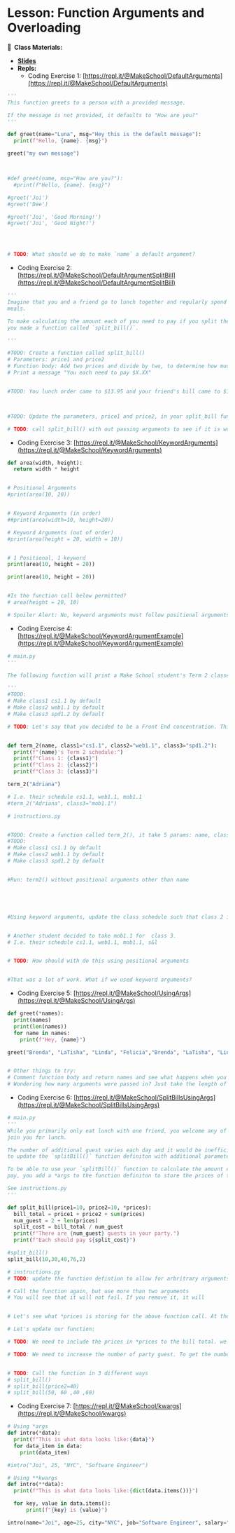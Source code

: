 <!-- .slide: data-background="./Images/header.svg" data-background-repeat="none" data-background-size="40% 40%" data-background-position="center 10%" class="header" -->
# Lesson: Function Arguments and Overloading

<!-- Put a link to the slides so that students can find them -->

**📝 &nbsp;Class Materials:** 
  <!-- Put a link to the slides -->
* [**Slides**](https://docs.google.com/presentation/d/19KGxaVHIJUXlig9PACenEGdB4zcub4QlgkaMf_GlE44)
* **Repls:**
  * Coding Exercise 1: [https://repl.it/@MakeSchool/DefaultArguments](https://repl.it/@MakeSchool/DefaultArguments)

```python
'''
This function greets to a person with a provided message.

If the message is not provided, it defaults to "How are you?"
'''

def greet(name="Luna", msg="Hey this is the default message"):
  print(f"Hello, {name}. {msg}")

greet("my own message")



#def greet(name, msg="How are you?"):
  #print(f"Hello, {name}. {msg}")

#greet('Joi') 
#greet('Dee')

#greet('Joi', 'Good Morning!')
#greet('Joi', 'Good Night!')




# TODO: What should we do to make `name` a default argument?


```

  * Coding Exercise 2: [https://repl.it/@MakeSchool/DefaultArgumentSplitBill](https://repl.it/@MakeSchool/DefaultArgumentSplitBill)

```python
'''
Imagine that you and a friend go to lunch together and regularly spend $10 on each of your
meals.

To make calculating the amount each of you need to pay if you split the bill evenly,
you made a function called `split_bill()`.

'''

#TODO: Create a function called split_bill()
# Parameters: price1 and price2
# Function body: Add two prices and divide by two, to determine how much each person should pay.
# Print a message "You each need to pay $X.XX"


#TODO: You lunch order came to $13.95 and your friend's bill came to $15.20. Use split_bill to see how much each of you need to pay to cover the bill. 



#TODO: Update the parameters, price1 and price2, in your split_bill functions to be default parameters. price1 and price2 should be 10 by default

# TODO: call split_bill() with out passing arguments to see if it is working
```

  * Coding Exercise 3: [https://repl.it/@MakeSchool/KeywordArguments](https://repl.it/@MakeSchool/KeywordArguments)

```python
def area(width, height):
  return width * height


# Positional Arguments
#print(area(10, 20))


# Keyword Arguments (in order)
##print(area(width=10, height=20))

# Keyword Arguments (out of order)
#print(area(height = 20, width = 10))


# 1 Positional, 1 keyword
print(area(10, height = 20))

print(area(10, height = 20))


#Is the function call below permitted?
# area(height = 20, 10)

# Spoiler Alert: No, keyword arguments must follow positional arguments
```

  * Coding Exercise 4: [https://repl.it/@MakeSchool/KeywordArgumentExample](https://repl.it/@MakeSchool/KeywordArgumentExample)

```python
# main.py
'''

The following function will print a Make School student's Term 2 classes. 

'''
#TODO:
# Make class1 cs1.1 by default
# Make class2 web1.1 by default
# Make class3 spd1.2 by default

# TODO: Let's say that you decided to be a Front End concentration. This term, you might be taking FEW1.2 instead of WEB1.1. Using positional arguments, update the class schedule such that class 2 is few1.2


def term_2(name, class1="cs1.1", class2="web1.1", class3="spd1.2"):
  print(f"{name}'s Term 2 schedule:")
  print(f"Class 1: {class1}")
  print(f"Class 2: {class2}")
  print(f"Class 3: {class3}")

term_2("Adriana")

# I.e. their schedule cs1.1, web1.1, mob1.1
#term_2("Adriana", class3="mob1.1")

```

```python
# instructions.py


#TODO: Create a function called term_2(), it take 5 params: name, class1, class2, class3
#TODO:
# Make class1 cs1.1 by default
# Make class2 web1.1 by default
# Make class3 spd1.2 by default


#Run: term2() without positional arguments other than name





#Using keyword arguments, update the class schedule such that class 2 is few1.1


# Another student decided to take mob1.1 for  class 3. 
# I.e. their schedule cs1.1, web1.1, mob1.1, s&l


# TODO: How should with do this using positional arguments


#That was a lot of work. What if we used keyword arguments?

```

  * Coding Exercise 5: [https://repl.it/@MakeSchool/UsingArgs](https://repl.it/@MakeSchool/UsingArgs)

```python
def greet(*names):
  print(names)
  print(len(names))
  for name in names: 
    print(f"Hey, {name}")

greet("Brenda", "LaTisha", "Linda", "Felicia","Brenda", "LaTisha", "Linda", "Felicia", "Brenda", "LaTisha", "Linda", "Felicia")


# Other things to try:
# Comment function body and return names and see what happens when you print names
# Wondering how many arguments were passed in? Just take the length of names.


```

  * Coding Exercise 6: [https://repl.it/@MakeSchool/SplitBillsUsingArgs](https://repl.it/@MakeSchool/SplitBillsUsingArgs)

```python
# main.py
'''
While you primarily only eat lunch with one friend, you welcome any of your other friends to
join you for lunch. 

The number of additional guest varies each day and it would be inefficient
to update the `splitBill()` function definiton with additional parameters every time you went out for lunch.

To be able to use your `splitBill()` function to calculate the amount each attendee needs to
pay, you add a *args to the function definiton to store the prices of the meals of the additional attendees.

See instructions.py
'''

def split_bill(price1=10, price2=10, *prices):
  bill_total = price1 + price2 + sum(prices)
  num_guest = 2 + len(prices)
  split_cost = bill_total / num_guest
  print(f"There are {num_guest} guests in your party.")
  print(f"Each should pay ${split_cost}")

#split_bill()
split_bill(10,30,40,76,2)

```

```python
# instructions.py
# TODO: update the function defintion to allow for arbritrary arguments. Use *prices. 

# Call the function again, but use more than two arguments
# You will see that it will not fail. If you remove it, it will


# Let's see what *prices is storing for the above function call. At the end of the function, print out prices. What do we see and why?

# Let's update our function:

# TODO: We need to include the prices in *prices to the bill total. we can use sum() to sum the values in a list/tuple

# TODO: We need to increase the number of party guest. To get the number of additional guest, we need to know how many additional arguments were passed.


# TODO: Call the function in 3 different ways
# split_bill()
# split_bill(price2=40)
# split_bill(50, 60 ,40 ,60)
```

  * Coding Exercise 7: [https://repl.it/@MakeSchool/kwargs](https://repl.it/@MakeSchool/kwargs)

```python
# Using *args
def intro(*data): 
  print(f"This is what data looks like:{data}")
  for data_item in data:
    print(data_item)

#intro("Joi", 25, "NYC", "Software Engineer")

# Using **kwargs
def intro(**data):   
  print(f"This is what data looks like:{dict(data.items())}")

  for key, value in data.items():
      print(f"{key} is {value}")

intro(name="Joi", age=25, city="NYC", job="Software Engineer", salary="100000")

```

<!-- > -->
